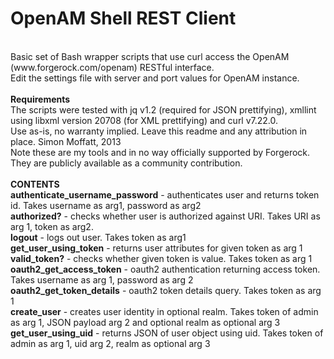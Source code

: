 OpenAM Shell REST Client
====================
<br/>
Basic set of Bash wrapper scripts that use curl access the OpenAM (www.forgerock.com/openam) RESTful interface.
<br/>
Edit the settings file with server and port values for OpenAM instance.
<br/>
<br/>
<b>Requirements</b>
<br/>
The scripts were tested with jq v1.2 (required for JSON prettifying), xmllint using libxml version 20708 (for XML prettifying) and curl v7.22.0. 
<br/>
Use as-is, no warranty implied. Leave this readme and any attribution in place. Simon Moffatt, 2013 
<br/>
Note these are my tools and in no way officially supported by Forgerock. They are publicly available as a community contribution.
<br/>
<br/>
<b>CONTENTS</b>
<br/>
<b>authenticate_username_password</b> - authenticates user and returns token id.  Takes username as arg1, password as arg2
<br/>
<b>authorized?</b> - checks whether user is authorized against URI.  Takes URI as arg 1, token as arg2.
<br/>
<b>logout</b> - logs out user. Takes token as arg1
<br/>
<b>get_user_using_token</b> - returns user attributes for given token as arg 1
<br/>
<b>valid_token?</b> - checks whether given token is value.  Takes token as arg 1
<br/>
<b>oauth2_get_access_token</b> - oauth2 authentication returning access token.  Takes username as arg 1, password as arg 2 
<br/>
<b>oauth2_get_token_details</b> - oauth2 token details query.  Takes token as arg 1
<br/>
<b>create_user</b> - creates user identity in optional realm.  Takes token of admin as arg 1, JSON payload arg 2 and optional realm as optional arg 3
<br/>
<b>get_user_using_uid</b> - returns JSON of user object using uid.  Takes token of admin as arg 1, uid arg 2, realm as optional arg 3
